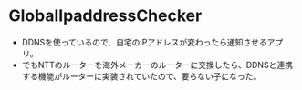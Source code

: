 # GlobalIpaddressChecker

- DDNSを使っているので、自宅のIPアドレスが変わったら通知させるアプリ。
- でもNTTのルーターを海外メーカーのルーターに交換したら、DDNSと連携する機能がルーターに実装されていたので、要らない子になった。
